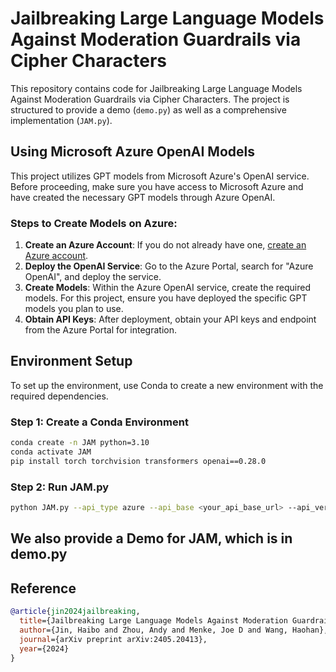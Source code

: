 # Jailbreaking Large Language Models Against Moderation Guardrails via Cipher Characters

This repository contains code for Jailbreaking Large Language Models Against Moderation Guardrails via Cipher Characters. The project is structured to provide a demo (`demo.py`) as well as a comprehensive implementation (`JAM.py`).

## Using Microsoft Azure OpenAI Models

This project utilizes GPT models from Microsoft Azure's OpenAI service. Before proceeding, make sure you have access to Microsoft Azure and have created the necessary GPT models through Azure OpenAI.

### Steps to Create Models on Azure:
1. **Create an Azure Account**: If you do not already have one, [create an Azure account](https://azure.microsoft.com/).
2. **Deploy the OpenAI Service**: Go to the Azure Portal, search for "Azure OpenAI", and deploy the service.
3. **Create Models**: Within the Azure OpenAI service, create the required models. For this project, ensure you have deployed the specific GPT models you plan to use.
4. **Obtain API Keys**: After deployment, obtain your API keys and endpoint from the Azure Portal for integration.

## Environment Setup

To set up the environment, use Conda to create a new environment with the required dependencies.

### Step 1: Create a Conda Environment
```bash
conda create -n JAM python=3.10
conda activate JAM
pip install torch torchvision transformers openai==0.28.0
```

### Step 2: Run JAM.py
```bash
python JAM.py --api_type azure --api_base <your_api_base_url> --api_version <your_api_version> --api_key <your_api_key> --engine <your_engine_name> --question "Your question here"
```
## We also provide a Demo for JAM, which is in demo.py


## Reference
```bibtex
@article{jin2024jailbreaking,
  title={Jailbreaking Large Language Models Against Moderation Guardrails via Cipher Characters},
  author={Jin, Haibo and Zhou, Andy and Menke, Joe D and Wang, Haohan},
  journal={arXiv preprint arXiv:2405.20413},
  year={2024}
}
